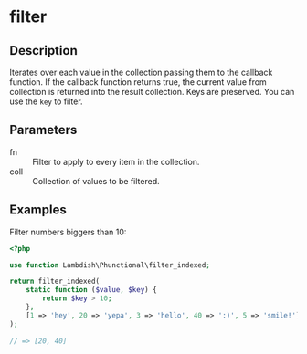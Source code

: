 # filter

## Description
Iterates over each value in the collection passing them to the callback function. If the callback function returns true,
the current value from collection is returned into the result collection. Keys are preserved. You can use the `key` to
 filter.

## Parameters

<dl>
  <dt>fn</dt>
  <dd>Filter to apply to every item in the collection.</dd>

  <dt>coll</dt>
  <dd>Collection of values to be filtered.</dd>
</dl>

## Examples

Filter numbers biggers than 10:
```php
<?php

use function Lambdish\Phunctional\filter_indexed;

return filter_indexed(
    static function ($value, $key) {
        return $key > 10;
    }, 
    [1 => 'hey', 20 => 'yepa', 3 => 'hello', 40 => ':)', 5 => 'smile!']
);
            
// => [20, 40]
```

